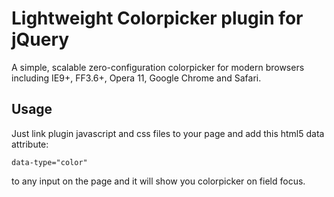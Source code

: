 # Lightweight Colorpicker plugin for jQuery

A simple, scalable zero-configuration colorpicker for modern browsers
including IE9+, FF3.6+, Opera 11, Google Chrome and Safari.

## Usage

Just link plugin javascript and css files to your page and add this html5 data attribute:
  
    data-type="color"

to any input on the page and it will show you colorpicker on field focus.